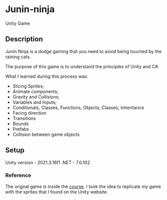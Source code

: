 # Junin-ninja
Unity Game

## Description

Junin Ninja is a dodge gaming that you need to avoid being touched by the 
raining cats.

The purpose of this game is to understand the principles of Unity and C#.

What I learned during this process was:
- Slicing Sprites;
- Animate components;
- Gravity and Collisions;
- Variables and Inputs;
- Conditionals, Classes, Functions, Objects, Classes, Inheritance
- Facing direction
- Transitions
- Bounds
- Prefabs
- Collision between game objects


## Setup
Unity version - 2021.3.16f1
.NET - 7.0.102


### Reference
The orignal game is inside the [course](https://awesometuts.com/unity?utm_source=yt&utm_medium=vid&utm_campaign=what_to_do_when_you_get_rejected_from_game_studio). I took the idea to replicate my game with the sprites that I found on the Unity website.

